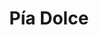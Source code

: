 ---
title: "Pía Dolce"
url: /ciudad-autonoma-de-buenos-aires/pia-dolce-avenida-santa-fe/
shop: Bäckerei
---